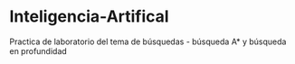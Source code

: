 # Inteligencia-Artifical
Practica de laboratorio del  tema de búsquedas - búsqueda A* y búsqueda en profundidad

